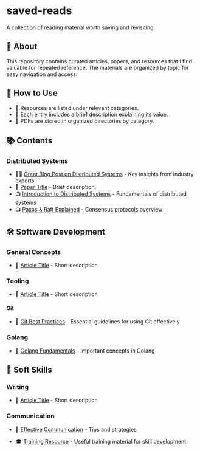 # saved-reads
A collection of reading material worth saving and revisiting.

## 📖 About
This repository contains curated articles, papers, and resources that I find valuable for repeated reference. The materials are organized by topic for easy navigation and access.

## 🚀 How to Use
- 📌 Resources are listed under relevant categories.
- 📝 Each entry includes a brief description explaining its value.
- 📁 PDFs are stored in organized directories by category.

## 📚 Contents

### Distributed Systems
- 📖📝 [Great Blog Post on Distributed Systems](https://example.com) - Key insights from industry experts.
- 📖 [Paper Title](distributed-systems/example-paper.pdf) - Brief description.
- 📺 [Introduction to Distributed Systems](https://www.youtube.com/watch?v=xyz123) - Fundamentals of distributed systems  
- 📺 [Paxos & Raft Explained](https://www.youtube.com/watch?v=abc456) - Consensus protocols overview  

## 🛠 Software Development

### General Concepts
- 📖 [Article Title](software-development/general-concepts/article-title.pdf) - Short description

### Tooling
- 📖 [Article Title](software-development/tooling/article-title.pdf) - Short description

#### Git
- 📖 [Git Best Practices](software-development/git/git-best-practices.pdf) - Essential guidelines for using Git effectively

### Golang
- 📖 [Golang Fundamentals](golang/golang-basics.pdf) - Important concepts in Golang

## 💬 Soft Skills

### Writing
- 📖 [Article Title](soft-skills/writing/article-title.pdf) - Short description

### Communication
- 📖 [Effective Communication](soft-skills/communication/effective-communication.pdf) - Tips and strategies

- 🎓 [Training Resource](soft-skills/training/training-resource.pdf) - Useful training material for skill development
